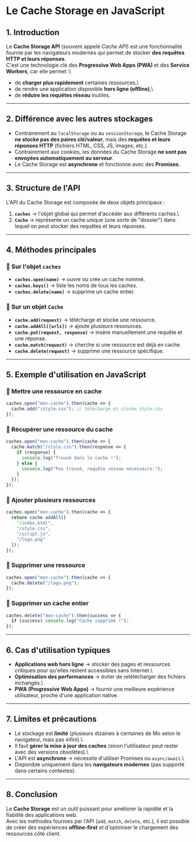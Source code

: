 # Le Cache Storage en JavaScript

## 1. Introduction

Le **Cache Storage API** (souvent appelé *Cache API*) est une
fonctionnalité fournie par les navigateurs modernes qui permet de
stocker **des requêtes HTTP et leurs réponses**.\
C'est une technologie clé des **Progressive Web Apps (PWA)** et des
**Service Workers**, car elle permet :\
- de **charger plus rapidement** certaines ressources,\
- de rendre une application disponible **hors ligne (offline)**,\
- de **réduire les requêtes réseau** inutiles.

------------------------------------------------------------------------

## 2. Différence avec les autres stockages

-   Contrairement au `localStorage` ou au `sessionStorage`, le Cache
    Storage **ne stocke pas des paires clé/valeur**, mais des **requêtes
    et leurs réponses HTTP** (fichiers HTML, CSS, JS, images, etc.).
-   Contrairement aux cookies, les données du Cache Storage **ne sont
    pas envoyées automatiquement au serveur**.
-   Le Cache Storage est **asynchrone** et fonctionne avec des
    **Promises**.

------------------------------------------------------------------------

## 3. Structure de l'API

L'API du Cache Storage est composée de deux objets principaux :

1.  **`caches`** → l'objet global qui permet d'accéder aux différents
    caches.\
2.  **`Cache`** → représente un cache unique (une sorte de "dossier")
    dans lequel on peut stocker des requêtes et leurs réponses.

------------------------------------------------------------------------

## 4. Méthodes principales

### 🔹 Sur l'objet `caches`

-   **`caches.open(name)`** → ouvre ou crée un cache nommé.
-   **`caches.keys()`** → liste les noms de tous les caches.
-   **`caches.delete(name)`** → supprime un cache entier.

### 🔹 Sur un objet `Cache`

-   **`cache.add(request)`** → télécharge et stocke une ressource.
-   **`cache.addAll([urls])`** → ajoute plusieurs ressources.
-   **`cache.put(request, response)`** → insère manuellement une requête
    et une réponse.
-   **`cache.match(request)`** → cherche si une ressource est déjà en
    cache.
-   **`cache.delete(request)`** → supprime une ressource spécifique.

------------------------------------------------------------------------

## 5. Exemple d'utilisation en JavaScript

### 🔹 Mettre une ressource en cache

``` javascript
caches.open("mon-cache").then(cache => {
  cache.add("/style.css"); // télécharge et stocke style.css
});
```

### 🔹 Récupérer une ressource du cache

``` javascript
caches.open("mon-cache").then(cache => {
  cache.match("/style.css").then(response => {
    if (response) {
      console.log("Trouvé dans le cache !");
    } else {
      console.log("Pas trouvé, requête réseau nécessaire.");
    }
  });
});
```

### 🔹 Ajouter plusieurs ressources

``` javascript
caches.open("mon-cache").then(cache => {
  return cache.addAll([
    "/index.html",
    "/style.css",
    "/script.js",
    "/logo.png"
  ]);
});
```

### 🔹 Supprimer une ressource

``` javascript
caches.open("mon-cache").then(cache => {
  cache.delete("/logo.png");
});
```

### 🔹 Supprimer un cache entier

``` javascript
caches.delete("mon-cache").then(success => {
  if (success) console.log("Cache supprimé !");
});
```

------------------------------------------------------------------------

## 6. Cas d'utilisation typiques

-   **Applications web hors ligne** → stocker des pages et ressources
    critiques pour qu'elles restent accessibles sans Internet.\
-   **Optimisation des performances** → éviter de retélécharger des
    fichiers inchangés.\
-   **PWA (Progressive Web Apps)** → fournir une meilleure expérience
    utilisateur, proche d'une application native.

------------------------------------------------------------------------

## 7. Limites et précautions

-   Le stockage est **limité** (plusieurs dizaines à centaines de Mo
    selon le navigateur, mais pas infini).\
-   Il faut **gérer la mise à jour des caches** (sinon l'utilisateur
    peut rester avec des versions obsolètes).\
-   L'API est **asynchrone** → nécessite d'utiliser Promises ou
    `async/await`.\
-   Disponible uniquement dans les **navigateurs modernes** (pas
    supporté dans certains contextes).

------------------------------------------------------------------------

## 8. Conclusion

Le **Cache Storage** est un outil puissant pour améliorer la rapidité et
la fiabilité des applications web.\
Avec les méthodes fournies par l'API (`add`, `match`, `delete`, etc.),
il est possible de créer des expériences **offline-first** et
d'optimiser le chargement des ressources côté client.
